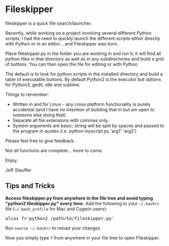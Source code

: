 Fileskipper
==============

fileskipper is a quick file search/launcher.

Recently, while working on a project involving several different Python scripts, I had the need to quickly launch the different scripts either directly with Python or in an editor... and Fileskipper was born.

Place fileskipper.py in the folder you are working in and run it; it will find all python files in that directory as well as in any subdirectories and build a grid of buttons. You can then open the file for editing or with Python.

The default is to look for python scripts in the installed directory and build a table of executable buttons. By default Python2 is the executor but options for Python3, gedit, idle and sublime.

Things to remember:
* Written in and for Linux - any cross platform functionality is purely accidental (and I have no intention of building that in but am open to someone else doing that).
* Separate all file extensions with commas only.
* System arguments are basic; string will be split by spaces and passed to the program in quotes (i.e. python myscript.py 'arg1' 'arg2') 

Please feel free to give feedback.

Not all functions are complete... more to come.

Enjoy,

Jeff Stauffer





Tips and Tricks
------------

**Access fileskipper.py from anywhere in the file tree and avoid typing "python2 fileskipper.py" every time.** Add the following to your `~/.bashrc` file (`~/.bash_profile` for Mac and Cygwin users):

<pre>
alias f='python2 /path/to/fileskipper.py'
</pre>

Run `source ~/.bashrc` to reload your changes.

Now you simply type `f` from anywhere in your file tree to open Fileskipper.